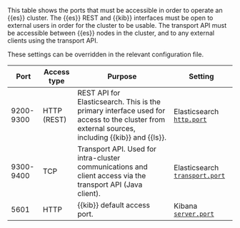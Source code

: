 This table shows the ports that must be accessible in order to operate an {{es}} cluster. The {{es}} REST and {{kib}} interfaces must be open to external users in order for the cluster to be usable. The transport API must be accessible between {{es}} nodes in the cluster, and to any external clients using the transport API. 

These settings can be overridden in the relevant configuration file.

| Port | Access type | Purpose | Setting |
| --- | --- | --- | --- |
| 9200-9300	| HTTP (REST) | REST API for Elasticsearch. This is the primary interface used for access to the cluster from external sources, including {{kib}} and {{ls}}. | Elasticsearch [`http.port`](elasticsearch://reference/elasticsearch/configuration-reference/networking-settings.md#common-network-settings) |
| 9300-9400	| TCP |	Transport API. Used for intra-cluster communications and client access via the transport API (Java client). | Elasticsearch [`transport.port`](elasticsearch://reference/elasticsearch/configuration-reference/networking-settings.md#common-network-settings) |
| 5601 | HTTP |	{{kib}} default access port. | Kibana [`server.port`](kibana:///reference/elasticsearch/configuration-reference/general-settings.md#server-port) |